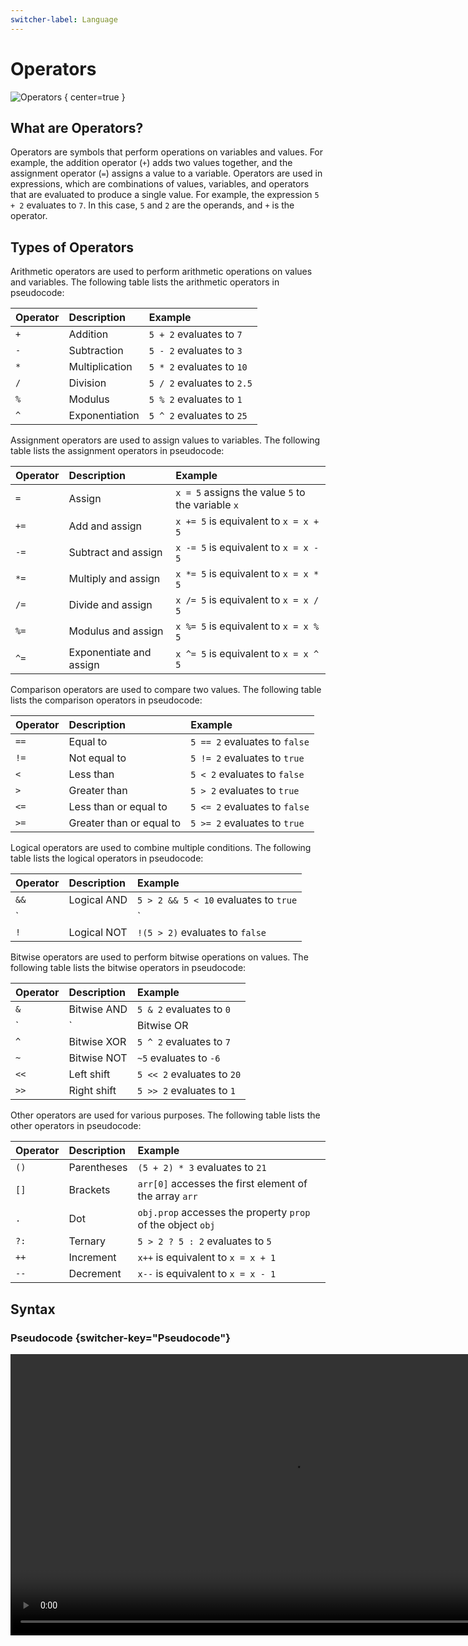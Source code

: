 ```yaml
---
switcher-label: Language
---
```


# Operators

![Operators](https://i.ytimg.com/vi/1mbgeb4w3wc/maxresdefault.jpg)
{ center=true }

## What are Operators?

Operators are symbols that perform operations on variables and values. For example, the addition operator (`+`) adds two values together, and the assignment operator (`=`) assigns a value to a variable. Operators are used in expressions, which are combinations of values, variables, and operators that are evaluated to produce a single value. For example, the expression `5 + 2` evaluates to `7`. In this case, `5` and `2` are the operands, and `+` is the operator. 

## Types of Operators

<tabs>
<tab title="Arithmetic Operators">

Arithmetic operators are used to perform arithmetic operations on values and variables. The following table lists the arithmetic operators in pseudocode:

| Operator | Description | Example |
| :--- | :--- | :--- |
| `+` | Addition | `5 + 2` evaluates to `7` |
| `-` | Subtraction | `5 - 2` evaluates to `3` |
| `*` | Multiplication | `5 * 2` evaluates to `10` |
| `/` | Division | `5 / 2` evaluates to `2.5` |
| `%` | Modulus | `5 % 2` evaluates to `1` |
| `^` | Exponentiation | `5 ^ 2` evaluates to `25` |

</tab>
<tab title="Assignment Operators">

Assignment operators are used to assign values to variables. The following table lists the assignment operators in pseudocode:

| Operator | Description | Example |
| :--- | :--- | :--- |
| `=` | Assign | `x = 5` assigns the value `5` to the variable `x` |
| `+=` | Add and assign | `x += 5` is equivalent to `x = x + 5` |
| `-=` | Subtract and assign | `x -= 5` is equivalent to `x = x - 5` |
| `*=` | Multiply and assign | `x *= 5` is equivalent to `x = x * 5` |
| `/=` | Divide and assign | `x /= 5` is equivalent to `x = x / 5` |
| `%=` | Modulus and assign | `x %= 5` is equivalent to `x = x % 5` |
| `^=` | Exponentiate and assign | `x ^= 5` is equivalent to `x = x ^ 5` |

</tab>
<tab title="Comparison Operators">

Comparison operators are used to compare two values. The following table lists the comparison operators in pseudocode:

| Operator | Description | Example |
| :--- | :--- | :--- |
| `==` | Equal to | `5 == 2` evaluates to `false` |
| `!=` | Not equal to | `5 != 2` evaluates to `true` |
| `<` | Less than | `5 < 2` evaluates to `false` |
| `>` | Greater than | `5 > 2` evaluates to `true` |
| `<=` | Less than or equal to | `5 <= 2` evaluates to `false` |
| `>=` | Greater than or equal to | `5 >= 2` evaluates to `true` |

</tab>
<tab title="Logical Operators">

Logical operators are used to combine multiple conditions. The following table lists the logical operators in pseudocode:

| Operator | Description | Example |
| :--- | :--- | :--- |
| `&&` | Logical AND | `5 > 2 && 5 < 10` evaluates to `true` |
| `||` | Logical OR | `5 > 2 || 5 < 10` evaluates to `true` |
| `!` | Logical NOT | `!(5 > 2)` evaluates to `false` |

</tab>
<tab title="Bitwise Operators">

Bitwise operators are used to perform bitwise operations on values. The following table lists the bitwise operators in pseudocode:

| Operator | Description | Example |
| :--- | :--- | :--- |
| `&` | Bitwise AND | `5 & 2` evaluates to `0` |
| `|` | Bitwise OR | `5 | 2` evaluates to `7` |
| `^` | Bitwise XOR | `5 ^ 2` evaluates to `7` |
| `~` | Bitwise NOT | `~5` evaluates to `-6` |
| `<<` | Left shift | `5 << 2` evaluates to `20` |
| `>>` | Right shift | `5 >> 2` evaluates to `1` |

</tab>
<tab title="Other Operators">

Other operators are used for various purposes. The following table lists the other operators in pseudocode:

| Operator | Description | Example |
| :--- | :--- | :--- |
| `()` | Parentheses | `(5 + 2) * 3` evaluates to `21` |
| `[]` | Brackets | `arr[0]` accesses the first element of the array `arr` |
| `.` | Dot | `obj.prop` accesses the property `prop` of the object `obj` |
| `?:` | Ternary | `5 > 2 ? 5 : 2` evaluates to `5` |
| `++` | Increment | `x++` is equivalent to `x = x + 1` |
| `--` | Decrement | `x--` is equivalent to `x = x - 1` |

</tab>

</tabs>



## Syntax

### Pseudocode {switcher-key="Pseudocode"}

<video src="https://youtu.be/p98cayTo1Go?feature=shared" width="900" mini-player="true"/>

#### Sample Pseudocode

```text
input length, width
area = length * width
print area
```

#### Output Pseudocode

```text
area
```

### C++ {switcher-key="C++"}

<video src="https://youtu.be/7zlRqvbuCGU?feature=shared" width="900" mini-player="true"/>

#### Sample C++

```c++
#include <iostream>
using namespace std;

int main() {
    double length, width;
    cout << "Enter length: ";
    cin >> length;
    cout << "Enter width: ";
    cin >> width;

    double area = length * width;
    cout << "Area of the rectangle: " << area << endl;

    return 0;
}
```

#### Output C++

```text
Enter length: 5
Enter width: 2
Area of the rectangle: 10
```

### Python {switcher-key="Python"}

<video src="https://youtu.be/v5MR5JnKcZI?feature=shared" width="900" mini-player="true"/>

#### Sample Python

```python
length = float(input("Enter length: "))
width = float(input("Enter width: "))
area = length * width
print("Area of the rectangle:", area)
```

#### Output Python

```text
Enter length: 5
Enter width: 2
Area of the rectangle: 10.0
```

### Java {switcher-key="Java"}

<video src="https://youtu.be/QSsjB1tMPhA?feature=shared" width="900" mini-player="true"/>

#### Sample Java

```java
import java.util.Scanner;

public class Main {
    public static void main(String[] args) {
        Scanner input = new Scanner(System.in);
        double length, width;
        System.out.print("Enter length: ");
        length = input.nextDouble();
        System.out.print("Enter width: ");
        width = input.nextDouble();

        double area = length * width;
        System.out.println("Area of the rectangle: " + area);
    }
}
```

#### Output Java

```text
Enter length: 5
Enter width: 2
Area of the rectangle: 10.0
```

### Go {switcher-key="Go"}

<video src="https://youtu.be/VSCZmSqaVDQ" width="900" mini-player="true"/>

#### Sample Go

```go
package main

import (
    "fmt"
)

func main() {
    var length, width float64
    fmt.Print("Enter length: ")
    fmt.Scan(&length)
    fmt.Print("Enter width: ")
    fmt.Scan(&width)

    area := length * width
    fmt.Println("Area of the rectangle:", area)
}
```

#### Output Go

```text
Enter length: 5
Enter width: 2
Area of the rectangle: 10
```
